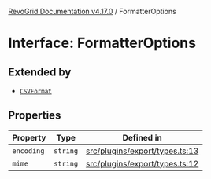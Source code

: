 [RevoGrid Documentation v4.17.0](README.md) / FormatterOptions

# Interface: FormatterOptions

## Extended by

- [`CSVFormat`](Interface.CSVFormat.md)

## Properties

| Property | Type | Defined in |
| ------ | ------ | ------ |
| `encoding` | `string` | [src/plugins/export/types.ts:13](https://github.com/revolist/revogrid/blob/4911b401b4ed4a1ad4f684e9c38c48b1c7ad2346/src/plugins/export/types.ts#L13) |
| `mime` | `string` | [src/plugins/export/types.ts:12](https://github.com/revolist/revogrid/blob/4911b401b4ed4a1ad4f684e9c38c48b1c7ad2346/src/plugins/export/types.ts#L12) |
